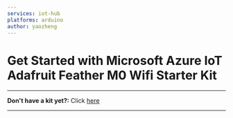 ```yaml
---
services: iot-hub
platforms: arduino
author: yaozheng
---
```


# Get Started with Microsoft Azure IoT Adafruit Feather M0 Wifi Starter Kit

***
**Don't have a kit yet?:** Click [here](http://azure.com/iotstarterkits)
***
